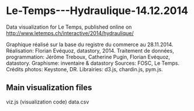 # Le-Temps---Hydraulique-14.12.2014
Data visualization for Le Temps, published online on http://www.letemps.ch/interactive/2014/hydraulique/

Graphique réalisé sur la base du registre du commerce au 28.11.2014.
Réalisation: Florian Evéquoz, datastory, 2014. 
Traitement de données, programmation: Jérôme Treboux, Catherine Pugin, Florian Evéquoz, datastory. 
Graphisme: inventaire & datastory 
Sources: FOSC, Le Temps. 
Crédits photos: Keystone, DR. 
Librairies: d3.js, chardin.js, pym.js. 

## Main visualization files
viz.js (visualization code)
data.csv
